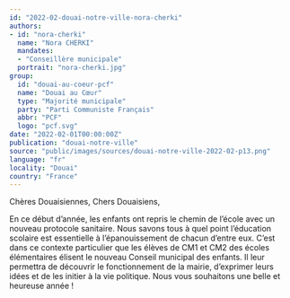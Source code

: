 ```yaml
---
id: "2022-02-douai-notre-ville-nora-cherki"
authors:
- id: "nora-cherki"
  name: "Nora CHERKI"
  mandates: 
  - "Conseillère municipale"
  portrait: "nora-cherki.jpg"
group:
  id: "douai-au-coeur-pcf"
  name: "Douai au Cœur"
  type: "Majorité municipale"
  party: "Parti Communiste Français"
  abbr: "PCF"
  logo: "pcf.svg"
date: "2022-02-01T00:00:00Z"
publication: "douai-notre-ville"
source: "public/images/sources/douai-notre-ville-2022-02-p13.png"
language: "fr"
locality: "Douai"
country: "France"
---
```


Chères Douaisiennes, Chers Douaisiens,

En ce début d’année, les enfants ont repris le chemin de l’école avec un nouveau protocole sanitaire. Nous savons tous à quel point l’éducation scolaire est essentielle à l’épanouissement de chacun d’entre eux. C’est dans ce contexte particulier que les élèves de CM1 et CM2 des écoles élémentaires élisent le nouveau Conseil municipal des enfants. Il leur permettra de découvrir le fonctionnement de la mairie, d’exprimer leurs idées et de les initier à la vie politique. Nous vous souhaitons une belle et heureuse année !
